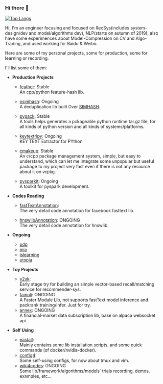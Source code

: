 ### Hi there 👋

<!--
**innerNULL/innerNULL** is a ✨ _special_ ✨ repository because its `README.md` (this file) appears on your GitHub profile.

Here are some ideas to get you started:

- 🔭 I’m currently working on ...
- 🌱 I’m currently learning ...
- 👯 I’m looking to collaborate on ...
- 🤔 I’m looking for help with ...
- 💬 Ask me about ...
- 📫 How to reach me: ...
- 😄 Pronouns: ...
- ⚡ Fun fact: ...
-->

[![Top Langs](https://github-readme-stats.vercel.app/api/top-langs/?username=innerNULL&layout=compact)](https://github.com/innerNULL/github-readme-stats)

Hi, I'm an engineer focusing and focused on RecSys(includes system-design/dev and model/algorithms dev), NLP(starts on autumn of 2019), also have some experimences about Model-Compression on CV and Algo-Trading, and used working for Baidu & Weibo.

Here are some of my personal projects, some for production, some for learning or recording. 

I'll list some of them:
* **Production Projects**  
    * [feather](https://github.com/innerNULL/feather): Stable  
    An cpp/python feature-hash lib.
    
    * [osimhash](https://github.com/innerNULL/osimhash): Ongoing  
    A deduplication lib built Over [SIMHASH](https://github.com/yanyiwu/simhash).
    
    * [pypack](https://github.com/innerNULL/pypack): Stable  
    A tools helps generates a pckageable python runtime tar.gz file, for all kinds of python version and all kinds of systems/platforms.
    
    * [keytext4py](https://github.com/innerNULL/keytext4py): Ongoing  
    KEY TEXT Extractor for PYthon

    * [cmakeup](https://github.com/innerNULL/cmakeup): Stable   
    An c/cpp package management system, simple, but easy to understand, which can let me integrate some unpopular but useful package to my project very fast even if there is not any resource about it on vcpkg.  
    
    * [pysparkit](https://github.com/innerNULL/pysparkit): Ongoing  
    A toolkit for pyspark development.

* **Codes Reading**  
    * [fastTextAnnotation](https://github.com/innerNULL/fastTextAnnotation/tree/code_reading):  
    The very detail code annotation for facebook fasttext lib.

    * [hnswlibAnnotation](https://github.com/innerNULL/hnswlibAnnotation/tree/code_reading): ONGOING    
    The very detail code annotation for hnswlib.

* **Ongoing**
    * [odp](https://github.com/innerNULL/odp)
    * [mia](https://github.com/innerNULL/mia)
    * [islearning](https://github.com/innerNULL/islearning)
    * [utopia](https://github.com/innerNULL/utopia)

* **Toy Projects**  
    * [v2vk](https://github.com/innerNULL/v2vk):   
    Early stage try for building an simple vector-based recall/matching service for recommender-sys.
    * [famuli](https://github.com/innerNULL/famuli): ONGOING   
    A Faster Module Lib, not supports fastText model inference and packrank training/infer. Just for try.
    * [annex](https://github.com/innerNULL/annex): ONGOING    
    A financial-market data subscription lib, base on alpaca websocket api.
    
* **Self Using**  
    * [eastall](https://github.com/innerNULL/eastall):  
    Mainly contains some lib installation scripts, and some quick commands (of docker/nvidia-docker).
    * [config4](https://github.com/innerNULL/config4):  
    Some self-using configs, for now about tmux and vim.
    * [wiki4codes](https://github.com/innerNULL/wiki4codes): ONGOING  
    Some lib/framework/algorithms/models' trials recording, demos, examples, etc...



